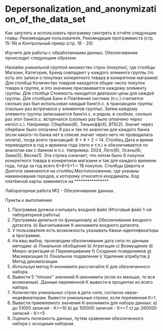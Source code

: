 # Depersonalization_and_anonymization_of_the_data_set

Как запутить и использовать программу смотреть в отчёте 
следующие главы: Рекомендация пользователя, Рекомндация программиста (стр. 15-16) и Контрольный прмер (стр. 18 - 20)


Изучите для работы с обработанными данных. Обезличивание происходит следующим образом: 

Назовём уникальной группой множество строк (покупок), где столбцы Магазин, Категория, Бренд совпадают у каждого элемента группы (то есть это записи о покупках конкретного товара в конкретном магазине)
Для столбца Количество товаров находится общее число покупок товара в группе, и это значение присваивается каждому элементу группы.
Для столбца Стоимость находится диапазон цены для каждой группы. 	Для столбцов Банк и Платёжная система (п.с.) считается сколько раз был использован каждый банк\п.с. в транзакциях группы (сколько раз встречался у элементов группы). Затем каждому элементу группы записывается банк\п.с. и рядом, в скобках, сколько раз этот банк\п.с. встречался (сколько раз было оплачено через него\п.с.). Например: Сбербанк(8), Тинькофф(4), ВТБ(2). Значит через сбербанк было оплачено 8 раз и так по аналогии для каждого банка (если какого-то банка нет в списке значит через него не проводилась оплата), тогда всего транзакций: 8 + 4 + 2 = 14.
Столбец Дата и время переводится в год и времена года (лето и т.п.) и обезличивается по аналогии как с банком и п.с. Например: 2024, Лето(6), Осень(6), Зима(5), Весна(1). Эта строка означает, что летом было 6 покупок конкретного товара в конкретном магазине и так для каждого времени года, тогда за год всего 6+6+5+1 = 18 покупок.
Столбцы Широта и Долгота заменяются на столбец Местоположение, где указаны наименования городов, к которому относятся координаты.
Код платёжной карты заменяется на ****************



Лабораторная работа №2 - Обезличивание данных.

Пункты к выполнению

1)	Программа должна считывать входной файл (Итоговый файл 1-ой лабораторной работы)
2)	Программа делиться по функционалу
a)	Обезличивание входного датасета.
b)	Высчитывание К-анонимити входного датасета.
3)	У пользователя есть возможность указывать Квази-идентификаторы в программе.
4)	На ваш выбор, производим обезличивание дата сета по данным методам:
a)	Локальное обобщение
b)	Агрегация
c)	Возмущение
d)	Микро-агрегация
e)	Перемешивание
f)	Создание псевдонимов
g)	Маскеризация
h)	Локальное подавление
i)	Удаление атрибутов
j)	Метод декомпозиции
5)	Используя метод К-анонимити рассчитайте К для обезличенного набора. 
6)	Вывести 5 "плохих" значений К-анонимити (если их меньше, то все возможные). Данные переменной К вывести в процентах из всего набора. 
7)	Количество уникальных строк в дата-сете, согласно квази-индефикаторам. Вывести уникальные строки, если переменная К=1. 
8)	Вывести приемлемого значения К-анонимити для набора данных:
a)	до 51000 записей - К>=10
b)	до 105000 записей - К>=7
c)	до 260000 записей - К>=5
9)	Оценить полезность данных, путем сравнения обезличенного набора с исходным набором. 


